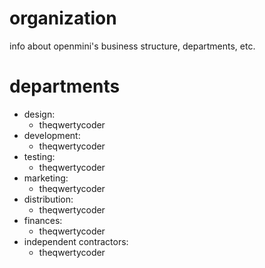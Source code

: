 # organization
info about openmini's business structure, departments, etc.

# departments

- design:
	- theqwertycoder
- development:
	- theqwertycoder
- testing:
	- theqwertycoder
- marketing:
	- theqwertycoder
- distribution:
	- theqwertycoder
- finances:
	- theqwertycoder
- independent contractors:
	- theqwertycoder